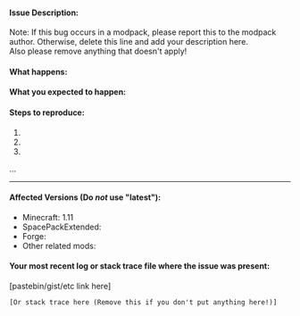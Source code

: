 #### Issue Description:
Note: If this bug occurs in a modpack, please report this to the modpack author. Otherwise, delete this line and add your description here.  
Also please remove anything that doesn't apply!


#### What happens:



#### What you expected to happen:



#### Steps to reproduce:

1. 
2. 
3. 
...

____
#### Affected Versions (Do *not* use "latest"):

- Minecraft: 1.11
- SpacePackExtended:
- Forge:
- Other related mods:

#### Your most recent log or stack trace file where the issue was present: 

[pastebin/gist/etc link here]

```
[Or stack trace here (Remove this if you don't put anything here!)]
```
